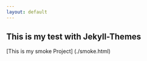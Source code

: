 ```yaml
---
layout: default
---
```

## This is my test with Jekyll-Themes
[This is my smoke Project] (./smoke.html)
